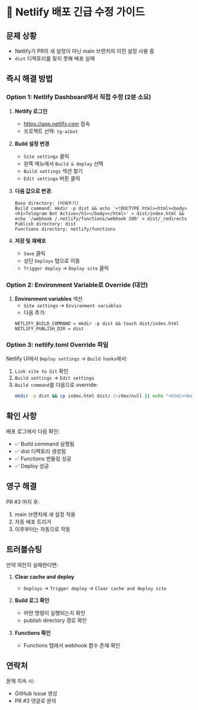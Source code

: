 # 🚨 Netlify 배포 긴급 수정 가이드

## 문제 상황
- Netlify가 PR의 새 설정이 아닌 main 브랜치의 이전 설정 사용 중
- `dist` 디렉토리를 찾지 못해 배포 실패

## 즉시 해결 방법

### Option 1: Netlify Dashboard에서 직접 수정 (2분 소요)

1. **Netlify 로그인**
   - https://app.netlify.com 접속
   - 프로젝트 선택: `tg-aibot`

2. **Build 설정 변경**
   - `Site settings` 클릭
   - 왼쪽 메뉴에서 `Build & deploy` 선택
   - `Build settings` 섹션 찾기
   - `Edit settings` 버튼 클릭

3. **다음 값으로 변경**:
   ```
   Base directory: (비워두기)
   Build command: mkdir -p dist && echo '<!DOCTYPE html><html><body><h1>Telegram Bot Active</h1></body></html>' > dist/index.html && echo '/webhook /.netlify/functions/webhook 200' > dist/_redirects
   Publish directory: dist
   Functions directory: netlify/functions
   ```

4. **저장 및 재배포**
   - `Save` 클릭
   - 상단 `Deploys` 탭으로 이동
   - `Trigger deploy` → `Deploy site` 클릭

### Option 2: Environment Variable로 Override (대안)

1. **Environment variables** 섹션
   - `Site settings` → `Environment variables`
   - 다음 추가:
   ```
   NETLIFY_BUILD_COMMAND = mkdir -p dist && touch dist/index.html
   NETLIFY_PUBLISH_DIR = dist
   ```

### Option 3: netlify.toml Override 파일

Netlify UI에서 `Deploy settings` → `Build hooks`에서:
1. `Link site to Git` 확인
2. `Build settings` → `Edit settings`
3. `Build command`를 다음으로 override:
   ```bash
   mkdir -p dist && cp index.html dist/ 2>/dev/null || echo "<html><body>Bot Running</body></html>" > dist/index.html
   ```

## 확인 사항

배포 로그에서 다음 확인:
- ✅ Build command 실행됨
- ✅ dist 디렉토리 생성됨
- ✅ Functions 번들링 성공
- ✅ Deploy 성공

## 영구 해결

PR #3 머지 후:
1. main 브랜치에 새 설정 적용
2. 자동 배포 트리거
3. 이후부터는 자동으로 작동

## 트러블슈팅

만약 여전히 실패한다면:

1. **Clear cache and deploy**
   - `Deploys` → `Trigger deploy` → `Clear cache and deploy site`

2. **Build 로그 확인**
   - 어떤 명령이 실행되는지 확인
   - publish directory 경로 확인

3. **Functions 확인**
   - Functions 탭에서 webhook 함수 존재 확인

## 연락처

문제 지속 시:
- GitHub Issue 생성
- PR #3 댓글로 문의